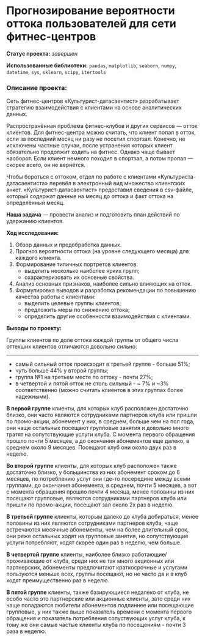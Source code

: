 # Прогнозирование вероятности оттока пользователей для сети фитнес-центров

**Статус проекта:** *завершен*

**Использованные библиотеки:** `pandas`, `matplotlib`, `seaborn`, `numpy`, `datetime`, `sys`, `sklearn`, `scipy`, `itertools`

### Описание проекта:


Сеть фитнес-центров «Культурист-датасаентист» разрабатывает стратегию взаимодействия с клиентами на основе аналитических данных.

Распространённая проблема фитнес-клубов и других сервисов — отток клиентов. Для фитнес-центра можно считать, что клиент попал в отток, если за последний месяц ни разу не посетил спортзал. Конечно, не исключены частные случаи, после устранения которых клиент обязательно продолжит ходить на фитнес. Однако чаще бывает наоборот. Если клиент немного походил в спортзал, а потом пропал — скорее всего, он не вернётся.

Чтобы бороться с оттоком, отдел по работе с клиентами «Культуриста-датасаентиста» перевёл в электронный вид множество клиентских анкет. «Культурист-датасаентист» предоставил сведения в csv-файле, который содержат данные на месяц до оттока и факт оттока на определённый месяц.

**Наша задача** — провести анализ и подготовить план действий по удержанию клиентов.

**Ход исследования:**
1. Обзор данных и предобработка данных.
2. Прогноз вероятности оттока (на уровне следующего месяца) для каждого клиента.
3. Формирование типичных портретов клиентов:
    - выделить несколько наиболее ярких групп;
    - охарактеризовать их основные свойства.
4. Анализ основных признаков, наиболее сильно влияющих на отток.
5. Формулировка выводов и разработка рекомендации по повышению качества работы с клиентами:
    - выделить целевые группы клиентов;
    - предложить меры по снижению оттока;
    - определить другие особенности взаимодействия с клиентами.

**Выводы по проекту:**

Группы клиентов по доле оттока каждой группы от общего числа оттекших клиентов отличаются довольно сильно:
___
- самый сильный отток происходит в третьей группе - больше 51%;
- чуть больше 44% у второй группы;
- группа №1 на третьем месте по оттоку - почти 27%;
- в четвертой и пятой отток не столь сильный - ~ 7% и ~3% соответственно (можно считать клиентов в этих группах более надежными).    
    
**В первой группе**  клиенты, для которых клуб расположен достаточно близко, они часто являются сотрудниками партнеров клуба или пришли по промо-акции,
абонемент у них, в среднем, больше чем на пол года, они чаще остальных посещают групповые занятия и довольно много тратят на сопутствующие услуги клуба.
С момента первого обращения прошло почти 5 месяцев, а до окончания абонементов еще далеко, в среднем около 9 месяцев. Посещают клуб они около 
двух раз в неделю.

**Во второй группе** клиенты, для которых клуб расположен также достаточно близко, у большинства из них абонемент сроком до 6 месяцев, 
по потреблению услуг они где-то посередине между всеми группами, до окончания абонемента, в среднем, почти 5 месяцев, а вот с момента обращения 
прошло почти 4 месяца, менее половины из них посещают групповые, являются сотрудниками партнеров клуба или пришли по промо-акции, посещают зал 
около 2х раз в неделю.

**В третьей группе** клиенты, которым далеко до клуба добираться, менее половины из них являются сотрудниками партнеров клуба, 
чаще встречаются месячные абонементы, чем на более длительный срок, они реже остальных ходят на групповые занятия, но сопутствующие услуги 
потребляют, ходят скорее один раз в неделю, чем больше.

**В четвертой группе** клиенты, наиболее близко работающие/проживающие от клуба, среди них не так много акционных или партнерских, 
абонементы предпочитают краткосрочные и услугами пользуются меньше всех, группы посещают, но не часто да и в клуб ходят преимущественно раз в неделю.
    
**В пятой группе** клиенты, также базирующиеся недалеко от клуба, не особо часто это партнерские или акционные клиенты, зато среди них чаще 
попадаются любители абонементов подлиннее или посещающие групповые, у них также выше показатель времени с момента первого обращения и показатель 
потребления сопуствующих услуг клуба, к тому же они самые частые клиенты клуба по посещениям  - почти 3 раза в неделю.   
